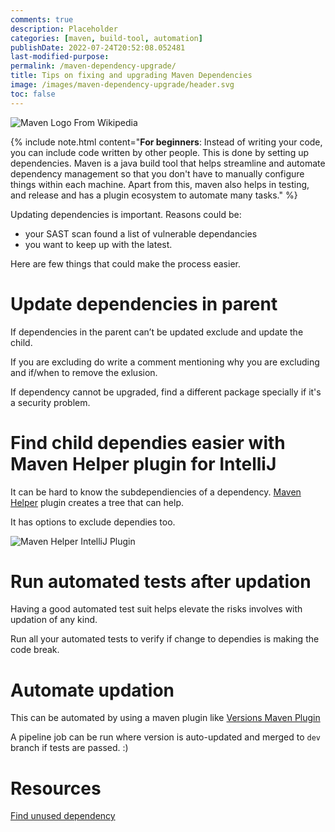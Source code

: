 ```yaml
---
comments: true
description: Placeholder 
categories: [maven, build-tool, automation]
publishDate: 2022-07-24T20:52:08.052481
last-modified-purpose:
permalink: /maven-dependency-upgrade/
title: Tips on fixing and upgrading Maven Dependencies
image: /images/maven-dependency-upgrade/header.svg
toc: false
---
```

![Maven Logo From Wikipedia](/images/maven-dependency-upgrade/header.svg)

{% include note.html content="**For beginners**: Instead of writing your code, you can include code written by other people. This is done by setting up dependencies. Maven is a java build tool that helps streamline and automate dependency management so that you don't have to manually configure things within each machine. Apart from this, maven also helps in testing, and release and has a plugin ecosystem to automate many tasks." %}

Updating dependencies is important. Reasons could be:
- your SAST scan found a list of vulnerable dependancies
- you want to keep up with the latest.

Here are few things that could make the process easier.

# Update dependencies in parent

If dependencies in the parent can’t be updated exclude and update the child.

If you are excluding do write a comment mentioning why you are excluding and if/when to remove the exlusion.

If dependency cannot be upgraded, find a different package specially if it's a security problem.

# Find child dependies easier with Maven Helper plugin for IntelliJ

It can be hard to know the subdependiencies of a dependency. [Maven Helper](https://plugins.jetbrains.com/plugin/7179-maven-helper) plugin creates a tree that can help.

It has options to exclude dependies too.

![Maven Helper IntelliJ Plugin](/images/maven-dependency-upgrade/maven_helper.png)

# Run automated tests after updation

Having a good automated test suit helps elevate the risks involves with updation of any kind. 

Run all your automated tests to verify if change to dependies is making the code break.

# Automate updation

This can be automated by using a maven plugin like [Versions Maven Plugin](https://www.baeldung.com/maven-dependency-latest-version)

A pipeline job can be run where version is auto-updated and merged to `dev` branch if tests are passed. :)

# Resources

[Find unused dependency](https://www.baeldung.com/maven-unused-dependencies)